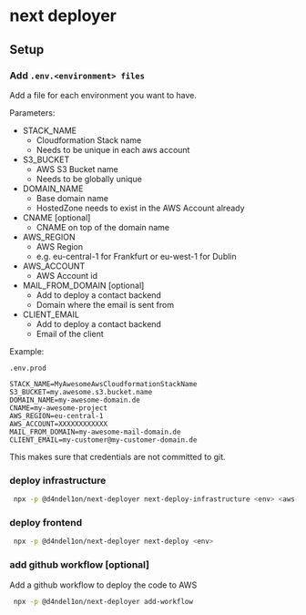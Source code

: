 # next deployer

## Setup

### Add `.env.<environment> files`

Add a file for each environment you want to have.

Parameters:
* STACK_NAME
  * Cloudformation Stack name
  * Needs to be unique in each aws account
* S3_BUCKET
  * AWS S3 Bucket name 
  * Needs to be globally unique
* DOMAIN_NAME
  * Base domain name
  * HostedZone needs to exist in the AWS Account already
* CNAME [optional]
  * CNAME on top of the domain name
* AWS_REGION
  * AWS Region
  * e.g. eu-central-1 for Frankfurt or eu-west-1 for Dublin
* AWS_ACCOUNT
  * AWS Account id
* MAIL_FROM_DOMAIN [optional]
  * Add to deploy a contact backend
  * Domain where the email is sent from
* CLIENT_EMAIL
  * Add to deploy a contact backend
  * Email of the client

Example:

`.env.prod`
```
STACK_NAME=MyAwesomeAwsCloudformationStackName
S3_BUCKET=my.awesome.s3.bucket.name
DOMAIN_NAME=my-awesome-domain.de
CNAME=my-awesome-project
AWS_REGION=eu-central-1
AWS_ACCOUNT=XXXXXXXXXXXX
MAIL_FROM_DOMAIN=my-awesome-mail-domain.de
CLIENT_EMAIL=my-customer@my-customer-domain.de
```

This makes sure that credentials are not committed to git.

### deploy infrastructure
```bash
 npx -p @d4ndel1on/next-deployer next-deploy-infrastructure <env> <aws-profile>
```

### deploy frontend
```bash
 npx -p @d4ndel1on/next-deployer next-deploy <env>
```

### add github workflow [optional]

Add a github workflow to deploy the code to AWS
```bash
 npx -p @d4ndel1on/next-deployer add-workflow
```